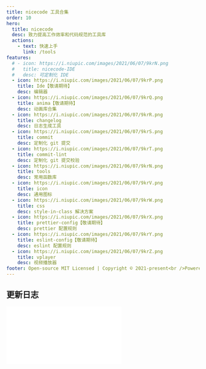 ```yaml
---
title: nicecode 工具合集
order: 10
hero:
  title: nicecode
  desc: 致力提高工作效率和代码规范的工具库
  actions:
    - text: 快速上手
      link: /tools
features:
  # - icon: https://i.niupic.com/images/2021/06/07/9krN.png
  #   title: nicecode-IDE
  #   desc: 可定制化 IDE
  - icon: https://i.niupic.com/images/2021/06/07/9krP.png
    title: Ide【敬请期待】
    desc: 编辑器
  - icon: https://i.niupic.com/images/2021/06/07/9krQ.png
    title: anima【敬请期待】
    desc: 动画库合集
  - icon: https://i.niupic.com/images/2021/06/07/9krR.png
    title: changelog
    desc: 日志生成工具
  - icon: https://i.niupic.com/images/2021/06/07/9krS.png
    title: commit
    desc: 定制化 git 提交
  - icon: https://i.niupic.com/images/2021/06/07/9krT.png
    title: commit-lint
    desc: 定制化 git 提交校验
  - icon: https://i.niupic.com/images/2021/06/07/9krN.png
    title: tools
    desc: 常用函数库
  - icon: https://i.niupic.com/images/2021/06/07/9krV.png
    title: icon
    desc: 通用图标
  - icon: https://i.niupic.com/images/2021/06/07/9krW.png
    title: css
    desc: style-in-class 解决方案
  - icon: https://i.niupic.com/images/2021/06/07/9krX.png
    title: prettier-config【敬请期待】
    desc: prettier 配置规则
  - icon: https://i.niupic.com/images/2021/06/07/9krY.png
    title: eslint-config【敬请期待】
    desc: eslint 配置规则
  - icon: https://i.niupic.com/images/2021/06/07/9krZ.png
    title: vplayer
    desc: 视频播放器
footer: Open-source MIT Licensed | Copyright © 2021-present<br />Powered by json
---
```


## 更新日志

<embed src="../changelog.md"></embed>
